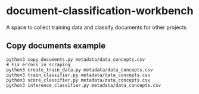 # document-classification-workbench
A space to collect training data and classify documents for other projects

## Copy documents example

```
python3 copy_documents.py metadata/data_concepts.csv
# Fix errors in scraping
python3 create_train_data.py metadata/data_concepts.csv
python3 train_classifier.py metadata/data_concepts.csv
python3 score_classifier.py metadata/data_concepts.csv
python3 inference_classifier.py metadata/data_concepts.csv
```